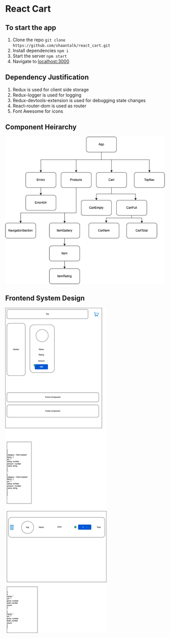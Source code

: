# React Cart

## To start the app

1. Clone the repo `git clone https://github.com/shaantalk/react_cart.git`
2. Install dependencies `npm i`
3. Start the server `npm start`
4. Navigate to [localhost:3000](http://localhost:3000/)

## Dependency Justification

1. Redux is used for client side storage
2. Redux-logger is used for logging
3. Redux-devtools-extension is used for debugging state changes
4. React-router-dom is used as router
5. Font Awesome for icons

## Component Heirarchy

![Component Hierarchy Image](./diagrams/ComponentHierarchy.png)

## Frontend System Design

![Frontend System Design Image](./diagrams/FrontendSystemDesign.jpg)
